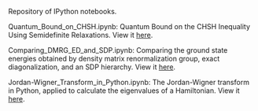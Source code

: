 Repository of IPython notebooks.

Quantum_Bound_on_CHSH.ipynb: Quantum Bound on the CHSH Inequality Using Semidefinite Relaxations. View it [here](http://nbviewer.ipython.org/github/peterwittek/ipython-notebooks/blob/master/Quantum_Bound_on_CHSH.ipynb).

Comparing_DMRG_ED_and_SDP.ipynb: Comparing the ground state energies obtained by density matrix renormalization group, exact diagonalization, and an SDP hierarchy. View it [here](http://nbviewer.ipython.org/github/peterwittek/ipython-notebooks/blob/master/Comparing_DMRG_ED_and_SDP.ipynb).

Jordan-Wigner_Transform_in_Python.ipynb: The Jordan-Wigner transform in Python, applied to calculate the eigenvalues of a Hamiltonian. View it [here](http://nbviewer.ipython.org/github/peterwittek/ipython-notebooks/blob/master/Jordan-Wigner_Transform_in_Python.ipynb).
